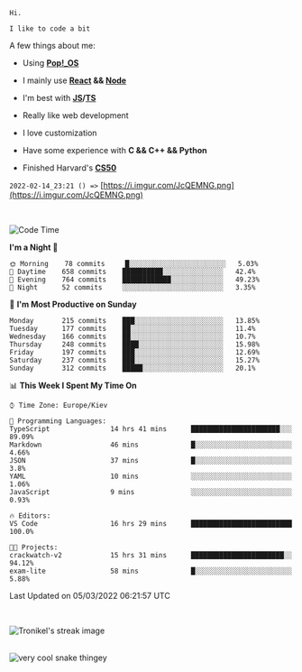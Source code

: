 ```
Hi.

I like to code a bit
```

A few things about me:

-   Using **[Pop!\_OS](https://pop.system76.com/)**

-   I mainly use **[React](https://reactjs.org/) && [Node](https://nodejs.org/en/)**

-   I'm best with **[JS](https://www.javascript.com/)/[TS](https://www.typescriptlang.org/)**

-   Really like web development

-   I love customization

-   Have some experience with **C && C++ && Python**

-   Finished Harvard's **[CS50](https://cs50.harvard.edu)**

`2022-02-14_23:21 () =>` [https://i.imgur.com/JcQEMNG.png](https://i.imgur.com/JcQEMNG.png)

<br>

<!--START_SECTION:waka-->
![Code Time](http://img.shields.io/badge/Code%20Time-407%20hrs%206%20mins-blue)

**I'm a Night 🦉** 

```text
🌞 Morning    78 commits     █░░░░░░░░░░░░░░░░░░░░░░░░   5.03% 
🌆 Daytime    658 commits    ██████████░░░░░░░░░░░░░░░   42.4% 
🌃 Evening    764 commits    ████████████░░░░░░░░░░░░░   49.23% 
🌙 Night      52 commits     ░░░░░░░░░░░░░░░░░░░░░░░░░   3.35%

```
📅 **I'm Most Productive on Sunday** 

```text
Monday       215 commits    ███░░░░░░░░░░░░░░░░░░░░░░   13.85% 
Tuesday      177 commits    ██░░░░░░░░░░░░░░░░░░░░░░░   11.4% 
Wednesday    166 commits    ██░░░░░░░░░░░░░░░░░░░░░░░   10.7% 
Thursday     248 commits    ████░░░░░░░░░░░░░░░░░░░░░   15.98% 
Friday       197 commits    ███░░░░░░░░░░░░░░░░░░░░░░   12.69% 
Saturday     237 commits    ███░░░░░░░░░░░░░░░░░░░░░░   15.27% 
Sunday       312 commits    █████░░░░░░░░░░░░░░░░░░░░   20.1%

```


📊 **This Week I Spent My Time On** 

```text
⌚︎ Time Zone: Europe/Kiev

💬 Programming Languages: 
TypeScript               14 hrs 41 mins      ██████████████████████░░░   89.09% 
Markdown                 46 mins             █░░░░░░░░░░░░░░░░░░░░░░░░   4.66% 
JSON                     37 mins             █░░░░░░░░░░░░░░░░░░░░░░░░   3.8% 
YAML                     10 mins             ░░░░░░░░░░░░░░░░░░░░░░░░░   1.06% 
JavaScript               9 mins              ░░░░░░░░░░░░░░░░░░░░░░░░░   0.93%

🔥 Editors: 
VS Code                  16 hrs 29 mins      █████████████████████████   100.0%

🐱‍💻 Projects: 
crackwatch-v2            15 hrs 31 mins      ███████████████████████░░   94.12% 
exam-lite                58 mins             █░░░░░░░░░░░░░░░░░░░░░░░░   5.88%

```


 Last Updated on 05/03/2022 06:21:57 UTC
<!--END_SECTION:waka-->

<br>

<p><img align="center" src="https://github-readme-streak-stats.herokuapp.com/?user=Trunkelis&theme=dark" alt="Tronikel's streak image" /></p>

<br>

<img title="" src="https://raw.githubusercontent.com/Trunkelis/Trunkelis/output/github-contribution-grid-snake.svg" alt="very cool snake thingey" data-align="left">
